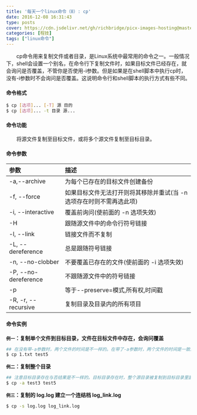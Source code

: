 ```yaml
---
title: '每天一个linux命令（8）: cp'
date: 2016-12-08 16:31:43
type: posts
cover: https://cdn.jsdelivr.net/gh/richbridge/picx-images-hosting@master/thumbnail/程技.jpg
categories: [程技]
tags: ["linux命令"]
---
```

　　cp命令用来复制文件或者目录，是Linux系统中最常用的命令之一。一般情况下，shell会设置一个别名，在命令行下复制文件时，如果目标文件已经存在，就会询问是否覆盖，不管你是否使用-i参数。但是如果是在shell脚本中执行cp时，没有-i参数时不会询问是否覆盖。这说明命令行和shell脚本的执行方式有些不同。
<!--more -->
#### 命令格式
```bash
$ cp [选项]... [-T] 源 目的
$ cp [选项]... -t 目录 源...
```
#### 命令功能
　　将源文件复制至目标文件，或将多个源文件复制至目标目录。
#### 命令参数
| 参数 | 描述     |
| :------------- | :------------- |
| -a,--archive  |   为每个已存在的目标文件创建备份   |
| -f, --force  |  如果目标文件无法打开则将其移除并重试(当 -n 选项存在时则不需再选此项) |
|  -i, --interactive | 覆盖前询问(使前面的 -n 选项失效)  |
|  -H |  跟随源文件中的命令行符号链接 |
|  -l, --link | 链接文件而不复制  |
|  -L, --dereference |  总是跟随符号链接 |
| -n, --no-clobber  | 不要覆盖已存在的文件(使前面的 -i 选项失效)  |
| -P, --no-dereference  |  不跟随源文件中的符号链接 |
|  -p  | 等于--preserve=模式,所有权,时间戳 |
| -R, -r, --recursive | 复制目录及目录内的所有项目 |
#### 命令实例
**`例一`：复制单个文件到目标目录，文件在目标文件中存在，会询问覆盖**
```bash
## 在没有带-a参数时，两个文件的时间是不一样的。在带了-a参数时，两个文件的时间是一致的。
$ cp 1.txt test5
```
**`例二`：复制整个目录**
```bash
## 注意目标目录存在与否结果是不一样的。目标目录存在时，整个源目录被复制到目标目录里面。
$ cp -a test3 test5
```
**`例三`：复制的 log.log 建立一个连结档 log_link.log**
```bash
$ cp -s log.log log_link.log
```
```
